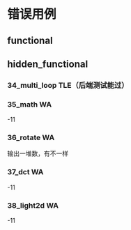 # 错误用例

## functional


## hidden_functional





### 34_multi_loop TLE（后端测试能过）



### 35_math WA

-11

### 36_rotate WA

输出一堆数，有不一样

### 37_dct WA

-11

### 38_light2d WA

-11




